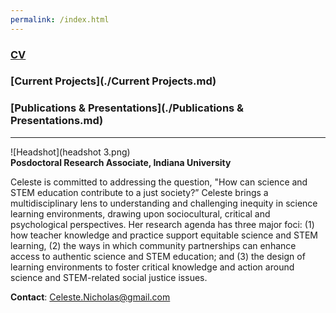 ```yaml
---
permalink: /index.html
---
```


### [CV](./CV.md)
### [Current Projects](./Current Projects.md)
### [Publications & Presentations](./Publications & Presentations.md)
-----
![Headshot](headshot 3.png) <br>
**Posdoctoral Research Associate, Indiana University** <br>

Celeste is committed to addressing the question, "How can science and STEM education contribute to a just society?” Celeste brings a multidisciplinary lens to understanding and challenging inequity in science learning environments, drawing upon sociocultural, critical and psychological perspectives. Her research agenda has three major foci: (1) how teacher knowledge and practice support equitable science and STEM learning, (2) the ways in which community partnerships can enhance access to authentic science and STEM education; and (3) the design of learning environments to foster critical knowledge and action around science and STEM-related social justice issues. 

**Contact**: Celeste.Nicholas@gmail.com
